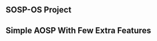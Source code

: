 SOSP-OS Project
---------------
Simple AOSP With Few Extra Features
-----------------------------------
